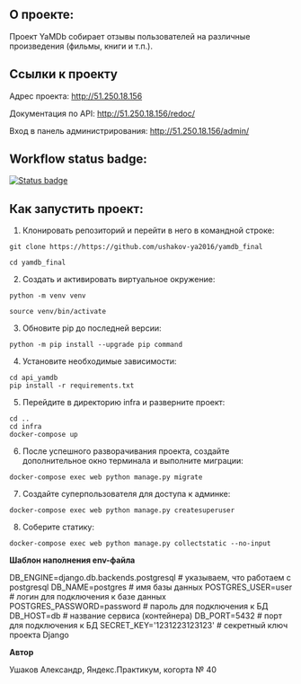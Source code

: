 **О проекте:**
----------

Проект YaMDb собирает отзывы пользователей на различные произведения (фильмы, книги и т.п.).


**Cсылки к проекту**
----------

Адрес проекта: http://51.250.18.156

Документация по API: http://51.250.18.156/redoc/

Вход в панель администрирования: http://51.250.18.156/admin/


**Workflow status badge:**
----------

[![Status badge](https://github.com/ushakov-ya2016/yamdb_final/actions/workflows/yamdb_workflow.yml/badge.svg)]()


**Как запустить проект:**
----------

1. Клонировать репозиторий и перейти в него в командной строке:
```
git clone https://https://github.com/ushakov-ya2016/yamdb_final
```
```
cd yamdb_final
```
2. Cоздать и активировать виртуальное окружение:
```
python -m venv venv
```
```
source venv/bin/activate
```
3. Обновите pip до последней версии:
```
python -m pip install --upgrade pip command
```
4. Установите необходимые зависимости:
```
cd api_yamdb
pip install -r requirements.txt
```
5. Перейдите в директорию infra и разверните проект:
```
cd ..
cd infra
docker-compose up
```
6. После успешного разворачивания проекта, создайте дополнительное окно терминала и выполните миграции:
```
docker-compose exec web python manage.py migrate
```
7. Создайте суперпользователя для доступа к админке:
```
docker-compose exec web python manage.py createsuperuser
```
8. Соберите статику:
```
docker-compose exec web python manage.py collectstatic --no-input
```

**Шаблон наполнения env-файла**

DB_ENGINE=django.db.backends.postgresql # указываем, что работаем с postgresql
DB_NAME=postgres # имя базы данных
POSTGRES_USER=user # логин для подключения к базе данных
POSTGRES_PASSWORD=password # пароль для подключения к БД
DB_HOST=db # название сервиса (контейнера)
DB_PORT=5432 # порт для подключения к БД
SECRET_KEY='1231223123123' # секретный ключ проекта Django

**Автор**

Ушаков Александр, Яндекс.Практикум, когорта № 40
